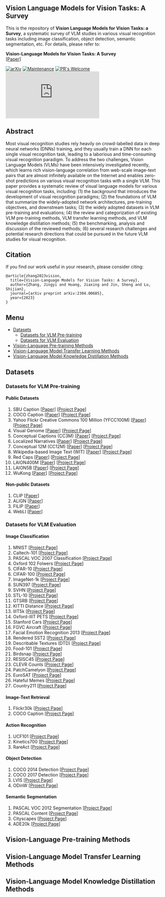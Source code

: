 ## Vision Language Models for Vision Tasks: A Survey
This is the repository of **Vision Language Models for Vision Tasks: a Survey**, a systematic survey of VLM studies in various visual recognition tasks including image classification, object detection, semantic segmentation, etc. For details, please refer to:

**Vision-Language Models for Vision Tasks: A Survey**  
 [[Paper](https://arxiv.org/abs/2304.00685)]
 
[![arXiv](https://img.shields.io/badge/arXiv-2304.00685-b31b1b.svg)](https://arxiv.org/abs/2304.00685) 
[![Maintenance](https://img.shields.io/badge/Maintained%3F-yes-green.svg)](https://GitHub.com/Naereen/StrapDown.js/graphs/commit-activity) 
[![PR's Welcome](https://img.shields.io/badge/PRs-welcome-brightgreen.svg?style=flat)](http://makeapullrequest.com) 
[![GitHub license](https://badgen.net/github/license/Naereen/Strapdown.js)](https://github.com/Naereen/StrapDown.js/blob/master/LICENSE)
<!-- [![made-with-Markdown](https://img.shields.io/badge/Made%20with-Markdown-1f425f.svg)](http://commonmark.org) -->
<!-- [![Documentation Status](https://readthedocs.org/projects/ansicolortags/badge/?version=latest)](http://ansicolortags.readthedocs.io/?badge=latest) -->

## Abstract

Most visual recognition studies rely heavily on crowd-labelled data in deep neural networks (DNNs) training, and they usually train a DNN for each single visual recognition task, leading to a laborious and time-consuming visual recognition paradigm. To address the two challenges, Vision Language Models (VLMs) have been intensively investigated recently, which learns rich vision-language correlation from web-scale image-text pairs that are almost infinitely available on the Internet and enables zero-shot predictions on various visual recognition tasks with a single VLM. This paper provides a systematic review of visual language models for various visual recognition tasks, including: (1) the background that introduces the development of visual recognition paradigms; (2) the foundations of VLM that summarize the widely-adopted network architectures, pre-training objectives, and downstream tasks; (3) the widely adopted datasets in VLM pre-training and evaluations; (4) the review and categorization of existing VLM pre-training methods, VLM transfer learning methods, and VLM knowledge distillation methods; (5) the benchmarking, analysis and discussion of the reviewed methods; (6) several research challenges and potential research directions that could be pursued in the future VLM studies for visual recognition.

## Citation
If you find our work useful in your research, please consider citing:
```
@article{zhang2023vision,
  title={Vision-Language Models for Vision Tasks: A Survey},
  author={Zhang, Jingyi and Huang, Jiaxing and Jin, Sheng and Lu, Shijian},
  journal={arXiv preprint arXiv:2304.00685},
  year={2023}
}
```

## Menu
- [Datasets](#datasets)
  - [Datasets for VLM Pre-training](#datasets-for-vlm-pre-training)
  - [Datasets for VLM Evaluation](#datasets-for-vlm-evaluation)
- [Vision-Language Pre-training Methods](#vision-language-pre-training-methods)
- [Vision-Language Model Transfer Learning Methods](#vision-language-model-transfer-learning-methods)
- [Vision-Language Model Knowledge Distillation Methods](#vision-language-model-knowledge-distillation-methods)

## Datasets

### Datasets for VLM Pre-training

#### Public Datasets
1. SBU Caption [[Paper](https://proceedings.neurips.cc/paper_files/paper/2011/file/5dd9db5e033da9c6fb5ba83c7a7ebea9-Paper.pdf)] [[Project Page](https://www.cs.rice.edu/~vo9/sbucaptions/)]
2. COCO Caption [[Paper](https://arxiv.org/pdf/1504.00325v2.pdf)] [[Project Page](https://github.com/tylin/coco-caption)]
3. Yahoo Flickr Creative Commons 100 Million (YFCC100M) [[Paper](https://arxiv.org/pdf/1503.01817v2.pdf)] [[Project Page](http://projects.dfki.uni-kl.de/yfcc100m/)]
4. Visual Genome [[Paper](https://arxiv.org/pdf/1602.07332v1.pdf)] [[Project Page](http://visualgenome.org/)]
5. Conceptual Captions (CC3M) [[Paper](https://aclanthology.org/P18-1238.pdf)] [[Project Page](https://ai.google.com/research/ConceptualCaptions/)]
6. Localized Narratives [[Paper](https://www.ecva.net/papers/eccv_2020/papers_ECCV/papers/123500630.pdf)] [[Project Page](https://google.github.io/localized-narratives/)]
7. Conceptual 12M (CC12M) [[Paper](https://openaccess.thecvf.com/content/CVPR2021/papers/Changpinyo_Conceptual_12M_Pushing_Web-Scale_Image-Text_Pre-Training_To_Recognize_Long-Tail_Visual_CVPR_2021_paper.pdf)] [[Project Page](https://github.com/google-research-datasets/conceptual-12m)]
8. Wikipedia-based Image Text (WIT) [[Paper](https://arxiv.org/pdf/2103.01913v2.pdf)] [[Project Page](https://github.com/google-research-datasets/wit)]
9. Red Caps [[Paper](https://arxiv.org/pdf/2111.11431v1.pdf)] [[Project Page](https://redcaps.xyz/)]
10. LAION400M [[Paper](https://arxiv.org/pdf/2111.02114v1.pdf)] [[Project Page](https://laion.ai/blog/laion-400-open-dataset/)]
11. LAION5B [[Paper](https://arxiv.org/pdf/2210.08402.pdf)] [[Project Page](https://laion.ai/blog/laion-5b/)]
12. WuKong [[Paper](https://arxiv.org/pdf/2202.06767.pdf)] [[Project Page](https://wukong-dataset.github.io/wukong-dataset/)]

#### Non-public Datasets
1. CLIP [[Paper](https://arxiv.org/pdf/2103.00020.pdf)]
2. ALIGN [[Paper](https://arxiv.org/pdf/2102.05918.pdf)]
3. FILIP [[Paper](https://arxiv.org/pdf/2111.07783.pdf)]
4. WebLI [[Paper](https://arxiv.org/pdf/2209.06794.pdf)]



### Datasets for VLM Evaluation

#### Image Classification
1. MNIST [[Project Page](http://yann.lecun.com/exdb/mnist/)]
2. Caltech-101 [[Project Page](https://data.caltech.edu/records/mzrjq-6wc02)]
3. PASCAL VOC 2007 Classification [[Project Page](http://host.robots.ox.ac.uk/pascal/VOC/voc2007/)]
4. Oxford 102 Folwers [[Project Page](https://www.robots.ox.ac.uk/~vgg/data/flowers/102/)]
5. CIFAR-10 [[Project Page](https://www.cs.toronto.edu/~kriz/cifar.html)]
6. CIFAR-100 [[Project Page](https://www.cs.toronto.edu/~kriz/cifar.html)]
7. ImageNet-1k [[Project Page](https://www.image-net.org/)]
8. SUN397 [[Project Page](https://vision.princeton.edu/projects/2010/SUN/)]
9. SVHN [[Project Page](http://ufldl.stanford.edu/housenumbers/)]
10. STL-10 [[Project Page](https://cs.stanford.edu/~acoates/stl10/)]
11. GTSRB [[Project Page](https://www.kaggle.com/datasets/meowmeowmeowmeowmeow/gtsrb-german-traffic-sign)]
12. KITTI Distance [[Project Page](https://github.com/harshilpatel312/KITTI-distance-estimation)]
13. IIIT5k [[Project Page](https://cvit.iiit.ac.in/research/projects/cvit-projects/the-iiit-5k-word-dataset)]
14. Oxford-IIIT PETS [[Project Page](https://www.robots.ox.ac.uk/~vgg/data/pets/)]
15. Stanford Cars [[Project Page](http://ai.stanford.edu/~jkrause/cars/car_dataset.html)]
16. FGVC Aircraft [[Project Page](https://www.robots.ox.ac.uk/~vgg/data/fgvc-aircraft/)]
17. Facial Emotion Recognition 2013 [[Project Page](https://www.kaggle.com/competitions/challenges-in-representation-learning-facial-expression-recognition-challenge/data)]
18. Rendered SST2 [[Project Page](https://github.com/openai/CLIP/blob/main/data/rendered-sst2.md)]
19. Describable Textures (DTD) [[Project Page](https://www.robots.ox.ac.uk/~vgg/data/dtd/)]
20. Food-101 [[Project Page](https://www.kaggle.com/datasets/dansbecker/food-101)]
21. Birdsnap [[Project Page](https://thomasberg.org/)]
22. RESISC45 [[Project Page](https://pan.baidu.com/s/1mifR6tU?_at_=1679281159364#list/path=%2F)]
23. CLEVR Counts [[Project Page](https://cs.stanford.edu/people/jcjohns/clevr/)]
24. PatchCamelyon [[Project Page](https://github.com/basveeling/pcam)]
25. EuroSAT [[Project Page](https://github.com/phelber/eurosat)]
26. Hateful Memes [[Project Page](https://ai.facebook.com/blog/hateful-memes-challenge-and-data-set/)]
27. Country211 [[Project Page](https://github.com/openai/CLIP/blob/main/data/country211.md)]



#### Image-Text Retrieval
1. Flickr30k [[Project Page](https://shannon.cs.illinois.edu/DenotationGraph/)]
2. COCO Caption [[Project Page](https://github.com/tylin/coco-caption)]

#### Action Recognition
1. UCF101 [[Project Page](https://www.crcv.ucf.edu/data/UCF101.php)]
2. Kinetics700 [[Project Page](https://www.deepmind.com/open-source/kinetics)]
3. RareAct [[Project Page](https://github.com/antoine77340/RareAct)]

#### Object Detection
1. COCO 2014 Detection [[Project Page](https://www.kaggle.com/datasets/jeffaudi/coco-2014-dataset-for-yolov3)]
2. COCO 2017 Detection [[Project Page](https://www.kaggle.com/datasets/awsaf49/coco-2017-dataset)]
3. LVIS [[Project Page](https://www.lvisdataset.org/)]
4. ODinW [[Project Page](https://eval.ai/web/challenges/challenge-page/1839/overview)]

#### Semantic Segmentation
1. PASCAL VOC 2012 Segmentation [[Project Page](http://host.robots.ox.ac.uk/pascal/VOC/voc2012/)]
2. PASCAL Content [[Project Page](https://www.cs.stanford.edu/~roozbeh/pascal-context/)]
2. Cityscapes [[Project Page](https://www.cityscapes-dataset.com/)]
2. ADE20k [[Project Page](https://groups.csail.mit.edu/vision/datasets/ADE20K/)]

## Vision-Language Pre-training Methods

## Vision-Language Model Transfer Learning Methods

## Vision-Language Model Knowledge Distillation Methods
